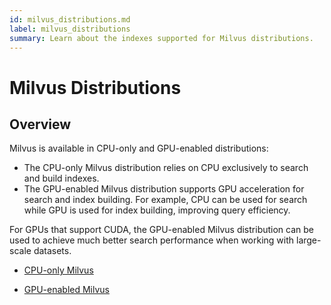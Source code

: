 ```yaml
---
id: milvus_distributions.md
label: milvus_distributions
summary: Learn about the indexes supported for Milvus distributions.
---
```


# Milvus Distributions

## Overview

Milvus is available in CPU-only and GPU-enabled distributions:

<ul>
<li>The CPU-only Milvus distribution relies on CPU exclusively to search and build indexes. 
</li> 
<li>The GPU-enabled Milvus distribution supports GPU acceleration for search and index building. For example, CPU can be used for search while GPU is used for index building, improving query efficiency.</li>
</ul>

For GPUs that support CUDA, the GPU-enabled Milvus distribution can be used to achieve much better search performance when working with large-scale datasets.

- [CPU-only Milvus](milvus_distributions-cpu)

- [GPU-enabled Milvus](milvus_distributions-gpu)